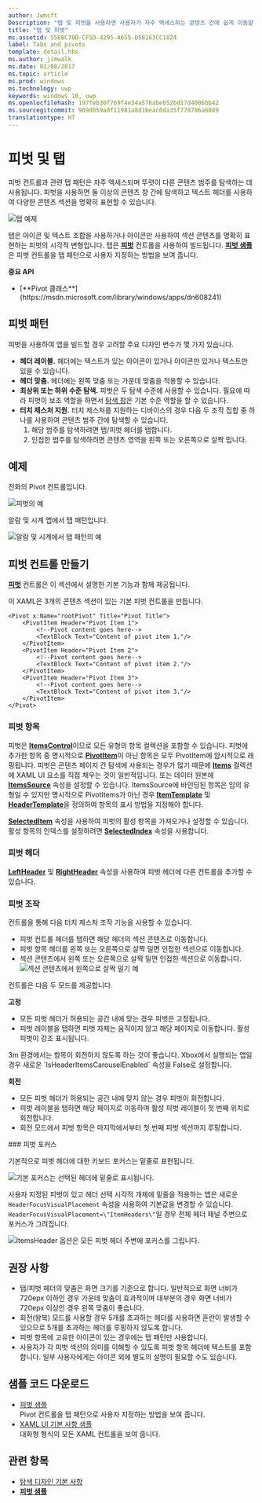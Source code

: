 ```yaml
---
author: Jwmsft
Description: "탭 및 피벗을 사용하면 사용자가 자주 액세스하는 콘텐츠 간에 쉽게 이동할 수 있습니다."
title: "탭 및 피벗"
ms.assetid: 556BC70D-CF5D-4295-A655-D58163CC1824
label: Tabs and pivots
template: detail.hbs
ms.author: jimwalk
ms.date: 02/08/2017
ms.topic: article
ms.prod: windows
ms.technology: uwp
keywords: windows 10, uwp
ms.openlocfilehash: 197feb30f769f4e34a576abeb52bd17d4006bb42
ms.sourcegitcommit: 909d859a0f11981a8d1beac0da35f779786a6889
translationtype: HT
---
```

# <a name="pivot-and-tabs"></a>피벗 및 탭

<link rel="stylesheet" href="https://az835927.vo.msecnd.net/sites/uwp/Resources/css/custom.css"> 

피벗 컨트롤과 관련 탭 패턴은 자주 액세스되며 뚜렷이 다른 콘텐츠 범주를 탐색하는 데 사용됩니다. 피벗을 사용하면 둘 이상의 콘텐츠 창 간에 탐색하고 텍스트 헤더를 사용하여 다양한 콘텐츠 섹션을 명확히 표현할 수 있습니다.

![탭 예제](images/pivot_Hero_main.png)

탭은 아이콘 및 텍스트 조합을 사용하거나 아이콘만 사용하여 섹션 콘텐츠를 명확히 표현하는 피벗의 시각적 변형입니다. 탭은 [**피벗**](https://msdn.microsoft.com/library/windows/apps/xaml/windows.ui.xaml.controls.pivot.aspx) 컨트롤을 사용하여 빌드됩니다. [**피벗 샘플**](http://go.microsoft.com/fwlink/p/?LinkId=619903)은 피벗 컨트롤을 탭 패턴으로 사용자 지정하는 방법을 보여 줍니다.

<div class="important-apis" >
<b>중요 API</b><br/>
<ul>
<li>[**Pivot 클래스**](https://msdn.microsoft.com/library/windows/apps/dn608241)</li>
</ul>
</div>


## <a name="the-pivot-pattern"></a>피벗 패턴

피벗을 사용하여 앱을 빌드할 경우 고려할 주요 디자인 변수가 몇 가지 있습니다.

- **헤더 레이블.**  헤더에는 텍스트가 있는 아이콘이 있거나 아이콘만 있거나 텍스트만 있을 수 있습니다.
- **헤더 맞춤.**  헤더에는 왼쪽 맞춤 또는 가운데 맞춤을 적용할 수 있습니다.
- **최상위 또는 하위 수준 탐색.**  피벗은 두 탐색 수준에 사용할 수 있습니다. 필요에 따라 피벗이 보조 역할을 하면서 [탐색 창](nav-pane.md)은 기본 수준 역할을 할 수 있습니다.
- **터치 제스처 지원.**  터치 제스처를 지원하는 디바이스의 경우 다음 두 조작 집합 중 하나를 사용하여 콘텐츠 범주 간에 탐색할 수 있습니다.
    1. 해당 범주를 탐색하려면 탭/피벗 헤더를 탭합니다.
    2. 인접한 범주를 탐색하려면 콘텐츠 영역을 왼쪽 또는 오른쪽으로 살짝 밉니다.

## <a name="examples"></a>예제

전화의 Pivot 컨트롤입니다.

![피벗의 예](images/pivot_example.png)

알람 및 시계 앱에서 탭 패턴입니다.

![알람 및 시계에서 탭 패턴의 예](images/tabs_alarms-and-clock.png)

## <a name="create-a-pivot-control"></a>피벗 컨트롤 만들기

[**피벗**](https://msdn.microsoft.com/library/windows/apps/xaml/windows.ui.xaml.controls.pivot.aspx) 컨트롤은 이 섹션에서 설명한 기본 기능과 함께 제공됩니다.

이 XAML은 3개의 콘텐츠 섹션이 있는 기본 피벗 컨트롤을 만듭니다.

```xaml
<Pivot x:Name="rootPivot" Title="Pivot Title">
    <PivotItem Header="Pivot Item 1">
        <!--Pivot content goes here-->
        <TextBlock Text="Content of pivot item 1."/>
    </PivotItem>
    <PivotItem Header="Pivot Item 2">
        <!--Pivot content goes here-->
        <TextBlock Text="Content of pivot item 2."/>
    </PivotItem>
    <PivotItem Header="Pivot Item 3">
        <!--Pivot content goes here-->
        <TextBlock Text="Content of pivot item 3."/>
    </PivotItem>
</Pivot>
```

### <a name="pivot-items"></a>피벗 항목

피벗은 [**ItemsControl**](https://msdn.microsoft.com/library/windows/apps/xaml/windows.ui.xaml.controls.itemscontrol.aspx)이므로 모든 유형의 항목 컬렉션을 포함할 수 있습니다. 피벗에 추가한 항목 중 명시적으로 [**PivotItem**](https://msdn.microsoft.com/library/windows/apps/xaml/windows.ui.xaml.controls.pivotitem.aspx)이 아닌 항목은 모두 PivotItem에 암시적으로 래핑됩니다. 피벗은 콘텐츠 페이지 간 탐색에 사용되는 경우가 많기 때문에 [**Items**](https://msdn.microsoft.com/library/windows/apps/xaml/windows.ui.xaml.controls.itemscontrol.items.aspx) 컬렉션에 XAML UI 요소를 직접 채우는 것이 일반적입니다. 또는 데이터 원본에 [**ItemsSource**](https://msdn.microsoft.com/library/windows/apps/xaml/windows.ui.xaml.controls.itemscontrol.itemssource.aspx) 속성을 설정할 수 있습니다. ItemsSource에 바인딩된 항목은 임의 유형일 수 있지만 명시적으로 PivotItems가 아닌 경우 [**ItemTemplate**](https://msdn.microsoft.com/library/windows/apps/xaml/windows.ui.xaml.controls.itemscontrol.itemtemplate.aspx) 및 [**HeaderTemplate**](https://msdn.microsoft.com/library/windows/apps/xaml/windows.ui.xaml.controls.pivot.headertemplate.aspx)을 정의하여 항목의 표시 방법을 지정해야 합니다.

[**SelectedItem**](https://msdn.microsoft.com/library/windows/apps/xaml/windows.ui.xaml.controls.pivot.selecteditem.aspx) 속성을 사용하여 피벗의 활성 항목을 가져오거나 설정할 수 있습니다. 활성 항목의 인덱스를 설정하려면 [**SelectedIndex**](https://msdn.microsoft.com/library/windows/apps/xaml/windows.ui.xaml.controls.pivot.selectedindex.aspx) 속성을 사용합니다.

### <a name="pivot-headers"></a>피벗 헤더

[**LeftHeader**](https://msdn.microsoft.com/library/windows/apps/xaml/windows.ui.xaml.controls.pivot.leftheader.aspx) 및 [**RightHeader**](https://msdn.microsoft.com/library/windows/apps/xaml/windows.ui.xaml.controls.pivot.rightheader.aspx) 속성을 사용하여 피벗 헤더에 다른 컨트롤을 추가할 수 있습니다.

### <a name="pivot-interaction"></a>피벗 조작

컨트롤을 통해 다음 터치 제스처 조작 기능을 사용할 수 있습니다.

-   피벗 컨트롤 헤더를 탭하면 해당 헤더의 섹션 콘텐츠로 이동합니다.
-   피벗 항목 헤더를 왼쪽 또는 오른쪽으로 살짝 밀면 인접한 섹션으로 이동합니다.
-   섹션 콘텐츠에서 왼쪽 또는 오른쪽으로 살짝 밀면 인접한 섹션으로 이동합니다.
![섹션 콘텐츠에서 왼쪽으로 살짝 밀기 예](images/pivot_w_hand.png)

컨트롤은 다음 두 모드를 제공합니다.

**고정**

-   모든 피벗 헤더가 허용되는 공간 내에 맞는 경우 피벗은 고정됩니다.
-   피벗 레이블을 탭하면 피벗 자체는 움직이지 않고 해당 페이지로 이동합니다. 활성 피벗이 강조 표시됩니다.

<div class="microsoft-internal-note">
3m 환경에서는 항목이 회전하지 않도록 하는 것이 좋습니다. Xbox에서 실행되는 앱일 경우 새로운 `IsHeaderItemsCarouselEnabled` 속성을 False로 설정합니다.
</div>

**회전**

-   모든 피벗 헤더가 허용되는 공간 내에 맞지 않는 경우 피벗이 회전합니다.
-   피벗 레이블을 탭하면 해당 페이지로 이동하며 활성 피벗 레이블이 첫 번째 위치로 회전합니다.
-   회전 모드에서 피벗 항목은 마지막에서부터 첫 번째 피벗 섹션까지 루핑합니다.

<div class="microsoft-internal-note">
### 피벗 포커스

기본적으로 피벗 헤더에 대한 키보드 포커스는 밑줄로 표현됩니다.

![기본 포커스는 선택된 헤더에 밑줄로 표시됩니다.](images/pivot_focus_selectedHeader.png)

사용자 지정된 피벗이 있고 헤더 선택 시각적 개체에 밑줄을 적용하는 앱은 새로운 `HeaderFocusVisualPlacement` 속성을 사용하여 기본값을 변경할 수 있습니다. `HeaderFocusVisualPlacement=\"ItemHeaders\"`일 경우 전체 헤더 패널 주변으로 포커스가 그려집니다.

![ItemsHeader 옵션은 모든 피벗 헤더 주변에 포커스를 그립니다.](images/pivot_focus_headers.png)
</div>

## <a name="recommendations"></a>권장 사항

-   탭/피벗 헤더의 맞춤은 화면 크기를 기준으로 합니다. 일반적으로 화면 너비가 720epx 이하인 경우 가운데 맞춤이 효과적이며 대부분의 경우 화면 너비가 720epx 이상인 경우 왼쪽 맞춤이 좋습니다.
-   회전(왕복) 모드를 사용할 경우 5개를 초과하는 헤더를 사용하면 혼란이 발생할 수 있으므로 5개를 초과하는 헤더를 루핑하지 않도록 합니다.
-   피벗 항목에 고유한 아이콘이 있는 경우에는 탭 패턴만 사용합니다.
-   사용자가 각 피벗 섹션의 의미를 이해할 수 있도록 피벗 항목 헤더에 텍스트를 포함합니다. 일부 사용자에게는 아이콘 외에 별도의 설명이 필요할 수도 있습니다.

## <a name="get-the-sample-code"></a>샘플 코드 다운로드
- [피벗 샘플](http://go.microsoft.com/fwlink/p/?LinkId=619903)<br/>
    Pivot 컨트롤을 탭 패턴으로 사용자 지정하는 방법을 보여 줍니다.
- [XAML UI 기본 사항 샘플](https://github.com/Microsoft/Windows-universal-samples/blob/master/Samples/XamlUIBasics)<br/>
    대화형 형식의 모든 XAML 컨트롤을 보여 줍니다.

## <a name="related-topics"></a>관련 항목
- [탐색 디자인 기본 사항](../layout/navigation-basics.md)
- [**피벗 샘플**](http://go.microsoft.com/fwlink/p/?LinkId=619903)
